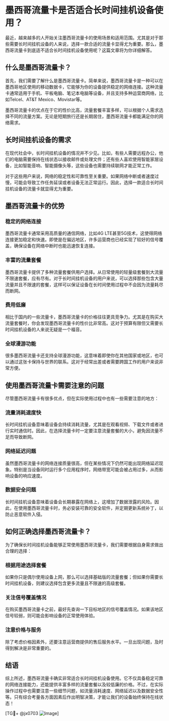 # 墨西哥流量卡是否适合长时间挂机设备使用？

最近，越来越多的人开始关注墨西哥流量卡的使用场景和适用范围。尤其是对于那些需要长时间挂机设备的人来说，选择一款合适的流量卡显得尤为重要。那么，墨西哥流量卡到底适不适合长时间挂机设备使用呢？这篇文章将为你详细解答。

## 什么是墨西哥流量卡？

首先，我们需要了解什么是墨西哥流量卡。简单来说，墨西哥流量卡是一种可以在墨西哥地区使用的移动数据卡，它能够为你的设备提供稳定的网络连接。这种流量卡通常适用于手机、平板电脑、笔记本电脑等设备，并且支持多种运营商网络，比如Telcel、AT&T Mexico、Movistar等。

墨西哥流量卡的优点在于它的性价比高，流量套餐丰富多样，可以根据个人需求选择不同的流量方案。无论是短期旅行还是长期居住，墨西哥流量卡都能满足你的网络需求。

## 长时间挂机设备的需求

在现代社会中，长时间挂机设备的情况并不少见。比如，有些人需要远程办公，他们的电脑需要保持在线状态以接收邮件或处理文件；还有些人喜欢使用智能家居设备，比如智能音响、智能摄像头等，这些设备也需要持续联网才能正常工作。

对于这些用户来说，网络的稳定性和可靠性至关重要。如果网络中断或者速度过慢，可能会导致工作任务延误或者设备无法正常运行。因此，选择一款适合长时间挂机设备的流量卡就显得尤为重要。

## 墨西哥流量卡的优势

### 稳定的网络连接

墨西哥流量卡通常采用高质量的通信网络，比如4G LTE甚至5G技术，这使得网络连接更加稳定和快速。即使是在偏远地区，许多运营商也已经实现了较好的信号覆盖，确保设备在网络中断时也能迅速恢复连接。

### 丰富的流量套餐

墨西哥流量卡提供了多种流量套餐供用户选择。从日常使用的轻量级套餐到大流量不限速套餐，应有尽有。对于长时间挂机设备的用户来说，可以选择那些包含大量流量并且不限速的套餐，这样可以保证设备在长时间使用过程中不会因为流量耗尽而断网。

### 费用低廉

相比于国内的一些流量卡，墨西哥流量卡的价格往往更具竞争力。尤其是在购买大流量套餐时，你会发现墨西哥流量卡的性价比非常高。这对于预算有限但又需要长时间挂机设备的人来说无疑是一个福音。

### 全球漫游功能

很多墨西哥流量卡还支持全球漫游功能，这意味着即使你在其他国家或地区，也可以通过这张卡保持与世界的联系。这对于经常出差或者需要跨国工作的用户来说非常方便。

## 使用墨西哥流量卡需要注意的问题

尽管墨西哥流量卡有很多优点，但在实际使用过程中也有一些需要注意的地方：

### 流量消耗速度快

长时间挂机设备意味着设备会持续消耗流量，尤其是在观看视频、下载文件或者进行实时通信时。因此，在选择流量卡时一定要注意流量套餐的大小，避免因流量不足而导致断网。

### 网络延迟问题

虽然墨西哥流量卡的网络连接质量很高，但在某些情况下仍然可能出现网络延迟现象。特别是当设备同时运行多个应用程序时，网络带宽可能会被占用过多，从而影响设备的响应速度。

### 数据安全问题

长时间挂机设备意味着设备会长期暴露在网络上，这增加了数据泄露的风险。因此，在使用墨西哥流量卡时，务必安装可靠的安全软件，并定期更新系统补丁，以防止恶意软件入侵。

## 如何正确选择墨西哥流量卡？

为了确保长时间挂机设备能够正常使用墨西哥流量卡，我们需要根据自身需求做出合理的选择：

### 根据用途选择套餐

如果你只是偶尔使用设备上网，那么可以选择基础版的流量套餐；但如果你需要长时间挂机设备，则建议选择包含更多流量且不限速的高级套餐。

### 关注信号覆盖情况

在购买墨西哥流量卡之前，最好先查询一下目标地区的信号覆盖情况。如果该地区信号较弱，则可能会影响设备的正常使用体验。

### 注意价格与服务

除了考虑价格因素外，还要注意运营商提供的售后服务水平。一旦出现问题，及时得到解决是非常重要的。

## 结语

综上所述，墨西哥流量卡确实非常适合长时间挂机设备使用。它不仅具备稳定可靠的网络连接能力，还能提供丰富多样的流量套餐以及较低廉的价格。不过，在实际操作过程中也需要注意一些细节问题，如流量消耗速度、网络延迟以及数据安全性等。只有综合考量各方面因素后作出明智决策，才能让我们的设备始终保持在线状态！

[TG💪+ @jx0703 ![Image](https://github.com/user-attachments/assets/dbca1d08-cadb-493c-b0ec-ad6f7a83f270)]